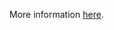 More information [here](https://docs.prismacloud.io/en/enterprise-edition/policy-reference/aws-policies/s3-policies/bc-aws-s3-20).
